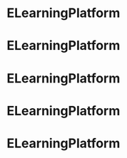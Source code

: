 # ELearningPlatform
# ELearningPlatform
# ELearningPlatform
# ELearningPlatform
# ELearningPlatform
